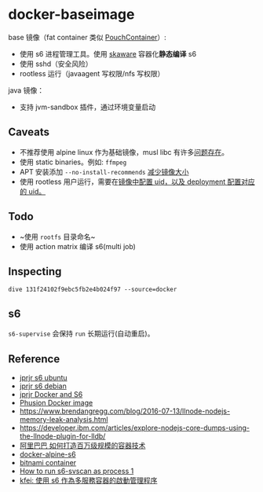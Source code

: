 # docker-baseimage

base 镜像（fat container 类似 [PouchContainer](https://github.com/AliyunContainerService/pouch)）:
- 使用 s6 进程管理工具。使用 [skaware][just-containers/skaware] 容器化**静态编译** s6
- 使用 sshd（安全风险）
- rootless 运行（javaagent 写权限/nfs 写权限） 

java 镜像：
- 支持 jvm-sandbox 插件，通过环境变量启动

## Caveats
- 不推荐使用 alpine linux 作为基础镜像，musl libc 有许多[问题存在][ttys3 容器基础镜像的选择]。
- 使用 static binaries。例如: `ffmpeg`
- APT 安装添加 `--no-install-recommends` [减少镜像大小][apt instanll减少镜像大小]
- 使用 rootless 用户运行，需要在[镜像中配置 uid，以及 deployment 配置对应的 uid。](https://www.manjusaka.blog/posts/2021/12/03/a-simple-introduction-about-uid-docker/)

## Todo
- ~使用 `rootfs` 目录命名~
- 使用 action matrix 编译 s6(multi job)

## Inspecting

```shell
dive 131f24102f9ebc5fb2e4b024f97 --source=docker
```

## s6

`s6-supervise` 会保持 `run` 长期运行(自动重启)。 

## Reference
- [jprjr s6 ubuntu](https://github.com/jprjr/docker-ubuntu-stack/tree/master)
- [jprjr s6 debian](https://github.com/jprjr/docker-debian-stack/blob/base-wheezy/README.md)
- [jprjr Docker and S6](https://web.archive.org/web/20160304021857/http://blog.tutum.co/2014/12/02/docker-and-s6-my-new-favorite-process-supervisor/)
- [Phusion Docker image](https://github.com/phusion/baseimage-docker)
- https://www.brendangregg.com/blog/2016-07-13/llnode-nodejs-memory-leak-analysis.html
- https://developer.ibm.com/articles/explore-nodejs-core-dumps-using-the-llnode-plugin-for-lldb/
- [阿里巴巴 如何打造百万级规模的容器技术](https://events19.linuxfoundation.cn/wp-content/uploads/2017/11/How-to-Build-Container-Technology-at-Millions-Scale-in-Alibaba_Hongliang-Sun.pdf)
- [docker-alpine-s6](https://github.com/crazy-max/docker-alpine-s6)
- [bitnami container](https://github.com/bitnami/containers)
- [How to run s6-svscan as process 1](https://skarnet.org/software/s6/s6-svscan-1.html)
- [kfei: 使用 s6 作為多服務容器的啟動管理程序](https://kfei.net/posts/2014/12/docker-%E4%BD%BF%E7%94%A8-s6-%E4%BD%9C%E7%82%BA%E5%A4%9A%E6%9C%8D%E5%8B%99%E5%AE%B9%E5%99%A8%E7%9A%84%E5%95%9F%E5%8B%95%E7%AE%A1%E7%90%86%E7%A8%8B%E5%BA%8F/)

[just-containers/skaware]: https://github.com/just-containers/skaware
[ttys3 容器基础镜像的选择]: https://ttys3.dev/blog/do-not-use-alpine-in-production-environment
[apt instanll减少镜像大小]: https://ubuntu.com/blog/we-reduced-our-docker-images-by-60-with-no-install-recommends